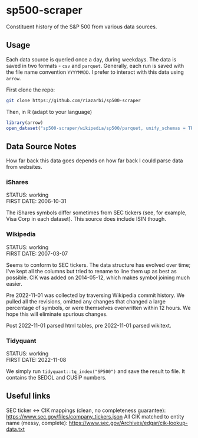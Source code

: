 # sp500-scraper

Constituent history of the S&P 500 from various data sources. 

## Usage

Each data source is queried once a day, during weekdays. The data is saved in two formats - `csv` and `parquet`. Generally, each run is saved with the file name convention `YYYYMMDD`. I prefer to interact with this data using `arrow`.

First clone the repo:

```bash
git clone https://github.com/riazarbi/sp500-scraper
```

Then, in R (adapt to your language)

```R
library(arrow)
open_dataset("sp500-scraper/wikipedia/sp500/parquet, unify_schemas = TRUE")
```

## Data Source Notes

How far back this data goes depends on how far back I could parse data from websites. 

### iShares

STATUS: working  
FIRST DATE: 2006-10-31

The iShares symbols differ sometimes from SEC tickers (see, for example, Visa Corp in each dataset). This source does include ISIN though.


### Wikipedia

STATUS: working  
FIRST DATE: 2007-03-07

Seems to conform to SEC tickers. The data structure has evolved over time; I've kept all the columns but tried to rename to line them up as best as possible. CIK was added on 2014-05-12, which makes symbol joining much easier. 

Pre 2022-11-01 was collected by traversing Wikipedia commit history. We pulled all the revisions, omitted any changes that changed a large percentage of symbols, or were themselves overwritten within 12 hours. We hope this will eliminate spurious changes.

Post 2022-11-01 parsed html tables, pre 2022-11-01 parsed wikitext.

### Tidyquant

STATUS: working  
FIRST DATE: 2022-11-08

We simply run `tidyquant::tq_index("SP500")` and save the result to file. It contains the SEDOL and CUSIP numbers.

## Useful links

SEC ticker <-> CIK mappings (clean, no completeness guarantee): https://www.sec.gov/files/company_tickers.json
All CIK matched to entity name (messy, complete): https://www.sec.gov/Archives/edgar/cik-lookup-data.txt
